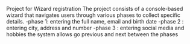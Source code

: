 Project for Wizard registration
The project consists of a console-based wizard that navigates users through various phases to collect specific details.
-phase 1: entering the full name, email and birth date
-phase 2 : entering city, address and number
-phase 3 : entering social media and hobbies
the system allows go previous and next between the phases

